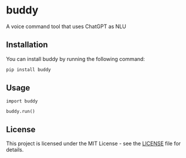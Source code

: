 # buddy

A voice command tool that uses ChatGPT as NLU

## Installation

You can install buddy by running the following command:

```bash
pip install buddy
```

## Usage

```code
import buddy

buddy.run()
```

## License

This project is licensed under the MIT License - see the [LICENSE](LICENSE) file for details.
